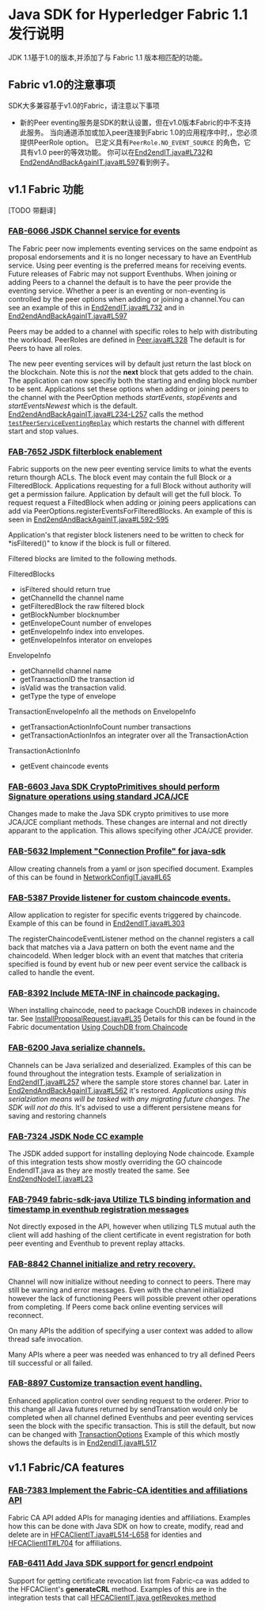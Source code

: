 # Java SDK for Hyperledger Fabric 1.1发行说明

JDK 1.1基于1.0的版本,并添加了与 Fabric 1.1 版本相匹配的功能。

## Fabric v1.0的注意事项
SDK大多兼容基于v1.0的Fabric，请注意以下事项
- 新的Peer eventing服务是SDK的默认设置，但在v1.0版本Fabric的中不支持此服务。
  当向通道添加或加入peer连接到Fabric 1.0的应用程序中时,，您必须提供PeerRole option。
  已定义具有`PeerRole.NO_EVENT_SOURCE` 的角色，它具有v1.0 peer的等效功能。 你可以在[End2endIT.java#L732](https://github.com/hyperledger/fabric-sdk-java/blob/9224fa3f45a70392d1b244c080bf41bd561470d3/src/test/java/org/hyperledger/fabric/sdkintegration/End2endIT.java#L732)和[End2endAndBackAgainIT.java#L597](https://github.com/hyperledger/fabric-sdk-java/blob/9224fa3f45a70392d1b244c080bf41bd561470d3/src/test/java/org/hyperledger/fabric/sdkintegration/End2endAndBackAgainIT.java#L597)看到例子。

## v1.1 Fabric 功能
[TODO 带翻译]
### [FAB-6066 JSDK Channel service for events](https://jira.hyperledger.org/browse/FAB-6066)
The Fabric peer now implements eventing services on the same endpoint as proposal endorsements and it is no longer necessary to have an EventHub service.  Using peer
eventing is the preferred means for receiving events.  Future releases of Fabric may not support Eventhubs. When joining or adding Peers to a channel the default is
to have the peer provide the eventing service. Whether a peer is an eventing or non-eventing is controlled by the peer options when adding or joining
a channel.You can see an example of this in [End2endIT.java#L732](https://github.com/hyperledger/fabric-sdk-java/blob/9224fa3f45a70392d1b244c080bf41bd561470d3/src/test/java/org/hyperledger/fabric/sdkintegration/End2endIT.java#L732)
and in [End2endAndBackAgainIT.java#L597](https://github.com/hyperledger/fabric-sdk-java/blob/9224fa3f45a70392d1b244c080bf41bd561470d3/src/test/java/org/hyperledger/fabric/sdkintegration/End2endAndBackAgainIT.java#L597)

Peers may be added to a channel with specific roles to help with distributing the workload. PeerRoles are defined in [Peer.java#L328](https://github.com/hyperledger/fabric-sdk-java/blob/9224fa3f45a70392d1b244c080bf41bd561470d3/src/main/java/org/hyperledger/fabric/sdk/Peer.java#L328)
The default is for Peers to have all roles.


The new peer eventing services will by default just return the last block on the blockchain. Note this is *not* the **next** block that gets
added to the chain.  The application can now specifiy both the starting and ending block number to be sent. Applications set these
options when adding or joining peers to the channel with the PeerOption methods *startEvents*, *stopEvents* and *startEventsNewest* which
is the default. [End2endAndBackAgainIT.java#L234-L257](https://github.com/hyperledger/fabric-sdk-java/blob/9224fa3f45a70392d1b244c080bf41bd561470d3/src/test/java/org/hyperledger/fabric/sdkintegration/End2endAndBackAgainIT.java#L234-L257)
calls the method [`testPeerServiceEventingReplay`](https://github.com/hyperledger/fabric-sdk-java/blob/9224fa3f45a70392d1b244c080bf41bd561470d3/src/test/java/org/hyperledger/fabric/sdkintegration/End2endAndBackAgainIT.java#L719-L881) which restarts the channel with different start and stop values.



### [FAB-7652 JSDK filterblock enablement](https://jira.hyperledger.org/browse/FAB-7652)

Fabric supports on the new peer eventing service limits to what the events return thourgh ACLs.  The block event may contain the full Block or a FilteredBlock.
Applications requesting for a full Block without authority will get a permission failure.  Application by default will get the full block. To request
request a FiltedBlock when adding or joining peers applications can add via PeerOptions.registerEventsForFilteredBlocks. An example of this is seen in
[End2endAndBackAgainIT.java#L592-595](https://github.com/hyperledger/fabric-sdk-java/blob/9224fa3f45a70392d1b244c080bf41bd561470d3/src/test/java/org/hyperledger/fabric/sdkintegration/End2endAndBackAgainIT.java#L592-L595)

Application's that register block listeners need to be written to check for *isFiltered()" to know if the block is full or filtered.

Filtered blocks are limited to the following methods.

FilteredBlocks
 - isFiltered should return true
 - getChannelId the channel name
 - getFilteredBlock the raw filtered block
 - getBlockNumber blocknumber
 - getEnvelopeCount number of envelopes
 - getEnvelopeInfo index into envelopes.
 - getEnvelopeInfos interator on envelopes

 EnvelopeInfo
 - getChannelId channel name
 - getTransactionID the transaction id
 - isValid was the transaction valid.
 - getType the type of envelope

 TransactionEnvelopeInfo all the methods on EnvelopeInfo
 - getTransactionActionInfoCount number transactions
 - getTransactionActionInfos an integrater over all the TransactionAction

 TransactionActionInfo
 - getEvent chaincode events


### [FAB-6603 Java SDK CryptoPrimitives should perform Signature operations using standard JCA/JCE](https://jira.hyperledger.org/browse/FAB-6603)
Changes made to make the Java SDK crypto primitives to use more JCA/JCE compliant methods. These changes are internal and not
directly apparant to the application. This allows specifying other JCA/JCE provider.

### [FAB-5632 Implement "Connection Profile" for java-sdk](https://jira.hyperledger.org/browse/FAB-5632)
Allow creating channels from a yaml or json specified document. Examples of this can be found in [NetworkConfigIT.java#L65](https://github.com/hyperledger/fabric-sdk-java/blob/9224fa3f45a70392d1b244c080bf41bd561470d3/src/test/java/org/hyperledger/fabric/sdkintegration/NetworkConfigIT.java#L65)

### [FAB-5387 Provide listener for custom chaincode events.](https://jira.hyperledger.org/browse/FAB-5387)
Allow application to register for specific events triggered by chaincode. Example of this can be found in
[End2endIT.java#L303](https://github.com/hyperledger/fabric-sdk-java/blob/9224fa3f45a70392d1b244c080bf41bd561470d3/src/test/java/org/hyperledger/fabric/sdkintegration/End2endIT.java#L303)

The registerChaincodeEventListener method on the channel registers a call back that matches via a Java pattern on both the event name and the
chaincodeId.  When ledger block with an event that matches that criteria specified is found by event hub or new peer event service the
callback is called to handle the event.

### [FAB-8392 Include META-INF in chaincode packaging.](https://jira.hyperledger.org/browse/FAB-8392)
When installing chaincode, need to package CouchDB indexes in chaincode tar. See [InstallProposalRequest.java#L35](https://github.com/hyperledger/fabric-sdk-java/blob/6ef1bc801dfdb8533952b69f11fe712dffc5aa91/src/main/java/org/hyperledger/fabric/sdk/InstallProposalRequest.java#L35-L45)
Details for this can be found in the Fabric documentation [Using CouchDB from Chaincode](http://hyperledger-fabric.readthedocs.io/en/master/couchdb_as_state_database.html#using-couchdb-from-chaincode)

### [FAB-6200 Java serialize channels.](https://jira.hyperledger.org/browse/FAB-6200)
Channels can be Java serialized and deserialized.  Examples of this can be found throughout the integration tests. Example of serialization
in [End2endIT.java#L257](https://github.com/hyperledger/fabric-sdk-java/blob/9224fa3f45a70392d1b244c080bf41bd561470d3/src/test/java/org/hyperledger/fabric/sdkintegration/End2endIT.java#L257)
where the sample store stores channel bar. Later in [End2endAndBackAgainIT.java#L562](https://github.com/hyperledger/fabric-sdk-java/blob/9224fa3f45a70392d1b244c080bf41bd561470d3/src/test/java/org/hyperledger/fabric/sdkintegration/End2endAndBackAgainIT.java#L562-L565)
it's restored.
*Applications using this serialziation means will be tasked with any migrating future changes. The SDK will not do this.*
It's advised to use a different persistene means for saving and restoring channels

### [FAB-7324 JSDK Node CC example](https://jira.hyperledger.org/browse/FAB-7324)
The JSDK added support for installing deploying Node chaincode.
Example of this integration tests show mostly overriding the GO chaincode EndendIT.java as they are mostly treated the same.
See [End2endNodeIT.java#L23](https://github.com/hyperledger/fabric-sdk-java/blob/6ef1bc801dfdb8533952b69f11fe712dffc5aa91/src/test/java/org/hyperledger/fabric/sdkintegration/End2endNodeIT.java#L23-L62)

### [FAB-7949 fabric-sdk-java Utilize TLS binding information and timestamp in eventhub registration messages](https://jira.hyperledger.org/browse/FAB-7949)
Not directly exposed in the API, however when utilizing TLS mutual auth the client will add hashing of the client certificate in
event registration for both peer eventing and Eventhub to prevent replay attacks.

### [FAB-8842 Channel initialize and retry recovery.](https://jira.hyperledger.org/browse/FAB-8842)
Channel will now initialize without needing to connect to peers.  There may still be warning and error messages.
Even with the channel initialized however the lack of functioning Peers will possible prevent other operations from completing.
If Peers come back online eventing services will reconnect.

On many APIs the addition of specifying a user context was added to allow thread safe invocation.

Many APIs where a peer was needed was enhanced to try all defined Peers till successful or all failed.

### [FAB-8897 Customize transaction event handling.](https://jira.hyperledger.org/browse/FAB-8897)
Enhanced application control over sending request to the orderer.  Prior to this change all Java futures returned by sendTransation would only
be completed when all channel defined Eventhubs and peer eventing services seen the block with the specific
transaction.  This is still the default, but now can be changed with [TransactionOptions](https://github.com/hyperledger/fabric-sdk-java/blob/6ef1bc801dfdb8533952b69f11fe712dffc5aa91/src/main/java/org/hyperledger/fabric/sdk/Channel.java#L3082-L3167)
Example of this which mostly shows the defaults is in [End2endIT.java#L517](https://github.com/hyperledger/fabric-sdk-java/blob/6ef1bc801dfdb8533952b69f11fe712dffc5aa91/src/test/java/org/hyperledger/fabric/sdkintegration/End2endIT.java#L517-L534)

## v1.1 Fabric/CA features

### [FAB-7383 Implement the Fabric-CA identities and affiliations API](https://jira.hyperledger.org/browse/FAB-7383)
Fabric CA API added APIs for managing identies and affiliations. Examples how this can be done with Java SDK on how to
create, modify, read and delete are in [HFCAClientIT.java#L514-L658](https://github.com/hyperledger/fabric-sdk-java/blob/9224fa3f45a70392d1b244c080bf41bd561470d3/src/test/java/org/hyperledger/fabric_ca/sdkintegration/HFCAClientIT.java#L514-L658)
for identies and [HFCAClientIT#L704](https://github.com/hyperledger/fabric-sdk-java/blob/09f386c340e157e2a4f3f5cdde85e340f4586923/src/test/java/org/hyperledger/fabric_ca/sdkintegration/HFCAClientIT.java#L704-L1015)
for affiliations.

### [FAB-6411 Add Java SDK support for gencrl endpoint](https://jira.hyperledger.org/browse/FAB-6411)
Support for getting certificate revocation list from Fabric-ca was added to the HFCAClient's **generateCRL** method.
Examples of this are in the integration tests that call [HFCAClientIT.java getRevokes method](https://github.com/hyperledger/fabric-sdk-java/blob/224f569d9d1f1f77e5d22e8e0c78f3d4e298b3fc/src/test/java/org/hyperledger/fabric_ca/sdkintegration/HFCAClientIT.java#L496-L500)